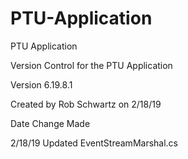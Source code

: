 # PTU-Application
PTU Application

Version Control for the PTU Application

Version 6.19.8.1

Created by Rob Schwartz on  2/18/19

Date				Change Made

2/18/19				Updated EventStreamMarshal.cs
